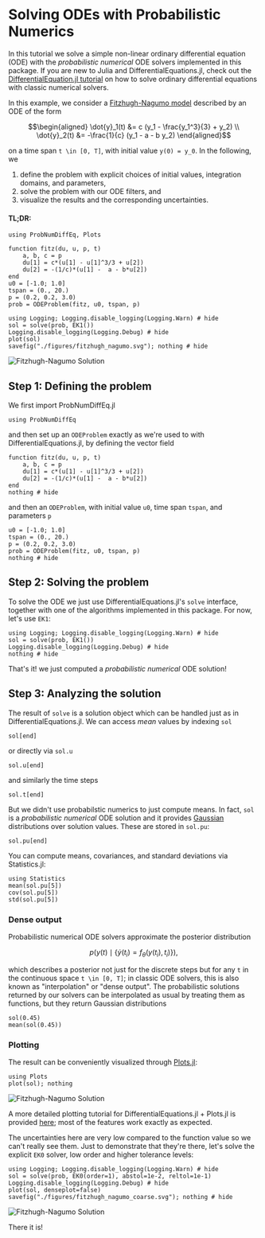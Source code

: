 # Solving ODEs with Probabilistic Numerics
In this tutorial we solve a simple non-linear ordinary differential equation (ODE) with the _probabilistic numerical_ ODE solvers implemented in this package.
If you are new to Julia and DifferentialEquations.jl, check out the
[DifferentialEquation.jl tutorial](https://docs.sciml.ai/stable/tutorials/ode_example/)
on how to solve ordinary differential equations with classic numerical solvers.

In this example, we consider a
[Fitzhugh-Nagumo model](https://en.wikipedia.org/wiki/FitzHugh%E2%80%93Nagumo_model)
described by an ODE of the form
```math
\begin{aligned}
\dot{y}_1(t) &= c (y_1 - \frac{y_1^3}{3} + y_2) \\
\dot{y}_2(t) &= -\frac{1}{c} (y_1 - a - b y_2)
\end{aligned}
```
on a time span ``t \in [0, T]``, with initial value ``y(0) = y_0``.
In the following, we
1. define the problem with explicit choices of initial values, integration domains, and parameters,
2. solve the problem with our ODE filters, and
3. visualize the results and the corresponding uncertainties.


#### TL;DR:
```@example 1
using ProbNumDiffEq, Plots

function fitz(du, u, p, t)
    a, b, c = p
    du[1] = c*(u[1] - u[1]^3/3 + u[2])
    du[2] = -(1/c)*(u[1] -  a - b*u[2])
end
u0 = [-1.0; 1.0]
tspan = (0., 20.)
p = (0.2, 0.2, 3.0)
prob = ODEProblem(fitz, u0, tspan, p)

using Logging; Logging.disable_logging(Logging.Warn) # hide
sol = solve(prob, EK1())
Logging.disable_logging(Logging.Debug) # hide
plot(sol)
savefig("./figures/fitzhugh_nagumo.svg"); nothing # hide
```
![Fitzhugh-Nagumo Solution](./figures/fitzhugh_nagumo.svg)


## Step 1: Defining the problem
We first import ProbNumDiffEq.jl
```@example 1
using ProbNumDiffEq
```
and then set up an `ODEProblem` exactly as we're used to with DifferentialEquations.jl,
by defining the vector field
```@example 1
function fitz(du, u, p, t)
    a, b, c = p
    du[1] = c*(u[1] - u[1]^3/3 + u[2])
    du[2] = -(1/c)*(u[1] -  a - b*u[2])
end
nothing # hide
```
and then an `ODEProblem`, with initial value `u0`, time span `tspan`, and parameters `p`
```@example 1
u0 = [-1.0; 1.0]
tspan = (0., 20.)
p = (0.2, 0.2, 3.0)
prob = ODEProblem(fitz, u0, tspan, p)
nothing # hide
```

## Step 2: Solving the problem
To solve the ODE we just use DifferentialEquations.jl's `solve` interface, together with one of the algorithms implemented in this package.
For now, let's use `EK1`:
```@example 1
using Logging; Logging.disable_logging(Logging.Warn) # hide
sol = solve(prob, EK1())
Logging.disable_logging(Logging.Debug) # hide
nothing # hide
```
That's it! we just computed a _probabilistic numerical_ ODE solution!


## Step 3: Analyzing the solution
The result of `solve` is a solution object which can be handled just as in DifferentialEquations.jl.
We can access _mean_ values by indexing `sol`
```@repl 1
sol[end]
```
or directly via `sol.u`
```@repl 1
sol.u[end]
```
and similarly the time steps
```@repl 1
sol.t[end]
```

But we didn't use probabilstic numerics to just compute means.
In fact, `sol` is a _probabilistic numerical_ ODE solution and it provides
[Gaussian](https://github.com/mschauer/GaussianDistributions.jl)
distributions over solution values.
These are stored in `sol.pu`:
```@repl 1
sol.pu[end]
```

You can compute means, covariances, and standard deviations via Statistics.jl:
```@repl 1
using Statistics
mean(sol.pu[5])
cov(sol.pu[5])
std(sol.pu[5])
```

### Dense output
Probabilistic numerical ODE solvers approximate the posterior distribution
```math
p \Big( y(t) \mid \{ \dot{y}(t_i) = f_\theta(y(t_i), t_i) \} \Big),
```
which describes a posterior not just for the discrete steps but for any ``t`` in the continuous space ``t \in [0, T]``;
in classic ODE solvers, this is also known as "interpolation" or "dense output".
The probabilistic solutions returned by our solvers can be interpolated as usual by treating them as functions,
but they return Gaussian distributions
```@repl 1
sol(0.45)
mean(sol(0.45))
```

### Plotting
The result can be conveniently visualized through [Plots.jl](https://github.com/JuliaPlots/Plots.jl):
```@example 1
using Plots
plot(sol); nothing
```
![Fitzhugh-Nagumo Solution](./figures/fitzhugh_nagumo.svg)

A more detailed plotting tutorial for DifferentialEquations.jl + Plots.jl is provided [here](https://diffeq.sciml.ai/stable/basics/plot/); most of the features work exactly as expected.


The uncertainties here are very low compared to the function value so we can't really see them.
Just to demonstrate that they're there, let's solve the explicit `EK0` solver, low order and higher tolerance levels:
```@example 1
using Logging; Logging.disable_logging(Logging.Warn) # hide
sol = solve(prob, EK0(order=1), abstol=1e-2, reltol=1e-1)
Logging.disable_logging(Logging.Debug) # hide
plot(sol, denseplot=false)
savefig("./figures/fitzhugh_nagumo_coarse.svg"); nothing # hide
```
![Fitzhugh-Nagumo Solution](./figures/fitzhugh_nagumo_coarse.svg)

There it is!
